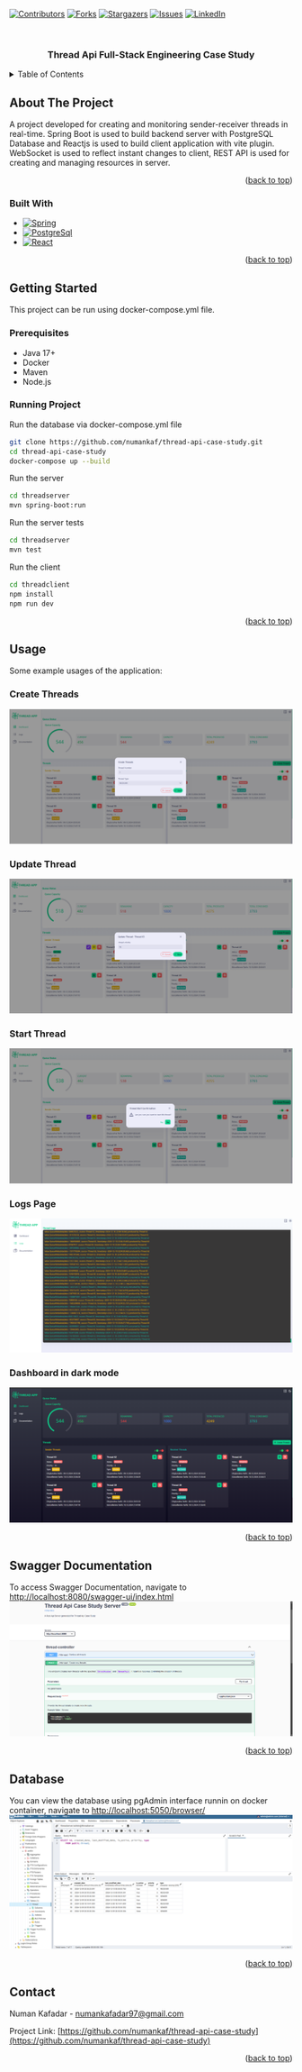 <a name="readme-top"></a>

[![Contributors][contributors-shield]][contributors-url]
[![Forks][forks-shield]][forks-url]
[![Stargazers][stars-shield]][stars-url]
[![Issues][issues-shield]][issues-url]
[![LinkedIn][linkedin-shield]][linkedin-url]

<br />
<div align="center">
  <h3 align="center">Thread Api Full-Stack Engineering Case Study</h3>
</div>

<details>
  <summary>Table of Contents</summary>
  <ol>
    <li>
      <a href="#about-the-project">About The Project</a>
      <ul>
        <li><a href="#built-with">Built With</a></li>
      </ul>
    </li>
    <li>
      <a href="#getting-started">Getting Started</a>
      <ul>
        <li><a href="#prerequisites">Prerequisites</a></li>
        <li><a href="#running-project">Running Project</a></li>
      </ul>
    </li>
    <li><a href="#usage">Usage</a></li>
    <li><a href="#swagger-documentation">Swagger Documentation</a></li>
    <li><a href="#database">Database</a></li>
    <li><a href="#contact">Contact</a></li>

  </ol>
</details>

## About The Project

A project developed for creating and monitoring sender-receiver threads in real-time. Spring Boot is used to build backend server with PostgreSQL Database and Reactjs is used to build client application with vite plugin.
WebSocket is used to reflect instant changes to client, REST API is used for creating and managing resources in server.

<p align="right">(<a href="#readme-top">back to top</a>)</p>

### Built With

- [![Spring][Spring]][Spring-url]
- [![PostgreSql][postgresql]][postgresql-url]
- [![React][react]][react-url]

<p align="right">(<a href="#readme-top">back to top</a>)</p>

## Getting Started

This project can be run using docker-compose.yml file.

### Prerequisites

- Java 17+
- Docker
- Maven
- Node.js

### Running Project

Run the database via docker-compose.yml file

```sh
git clone https://github.com/numankaf/thread-api-case-study.git
cd thread-api-case-study
docker-compose up --build
```

Run the server

```sh
cd threadserver
mvn spring-boot:run
```

Run the server tests

```sh
cd threadserver
mvn test
```

Run the client

```sh
cd threadclient
npm install
npm run dev
```

<p align="right">(<a href="#readme-top">back to top</a>)</p>

## Usage

Some example usages of the application:

### Create Threads

<img src="docs/createThread.png">

### Update Thread

<img src="docs/updateThrad.png">

### Start Thread

<img src="docs/startThread.png">

### Logs Page

<img src="docs/logs.png">

### Dashboard in dark mode

<img src="docs/darkmode.png">

<p align="right">(<a href="#readme-top">back to top</a>)</p>

## Swagger Documentation

To access Swagger Documentation, navigate to [http://localhost:8080/swagger-ui/index.html](http://localhost:8080/swagger-ui/index.html)
<img src="docs/swagger.png">

<p align="right">(<a href="#readme-top">back to top</a>)</p>

## Database

You can view the database using pgAdmin interface runnin on docker container, navigate to [http://localhost:5050/browser/](http://localhost:5050/browser/)
<img src="docs/pgadmin.png">

<p align="right">(<a href="#readme-top">back to top</a>)</p>

## Contact

Numan Kafadar - numankafadar97@gmail.com

Project Link: [https://github.com/numankaf/thread-api-case-study](https://github.com/numankaf/thread-api-case-study)

<p align="right">(<a href="#readme-top">back to top</a>)</p>

[contributors-shield]: https://img.shields.io/github/contributors/numankaf/thread-api-case-study.svg?style=for-the-badge
[contributors-url]: https://github.com/numankaf/thread-api-case-study/graphs/contributors
[forks-shield]: https://img.shields.io/github/forks/numankaf/thread-api-case-study.svg?style=for-the-badge
[forks-url]: https://github.com/numankaf/thread-api-case-study/network/members
[stars-shield]: https://img.shields.io/github/stars/numankaf/thread-api-case-study.svg?style=for-the-badge
[stars-url]: https://github.com/numankaf/thread-api-case-study/stargazers
[issues-shield]: https://img.shields.io/github/issues/numankaf/thread-api-case-study.svg?style=for-the-badge
[issues-url]: https://github.com/numankaf/thread-api-case-study/issues
[linkedin-shield]: https://img.shields.io/badge/-LinkedIn-black.svg?style=for-the-badge&logo=linkedin&colorB=555
[linkedin-url]: https://www.linkedin.com/in/numan-kafadar-5b05bb22a/
[Spring]: https://img.shields.io/badge/Spring-6DB33F?style=for-the-badge&logo=spring&logoColor=white
[Spring-url]: https://spring.io/
[postgresql]: https://img.shields.io/badge/PostgreSQL-336791?style=for-the-badge&logo=postgresql&logoColor=white
[postgresql-url]: https://www.postgresql.org/
[react]: https://img.shields.io/badge/React-20232A?style=for-the-badge&logo=react&logoColor=61DAFB
[react-url]: https://reactjs.org/
